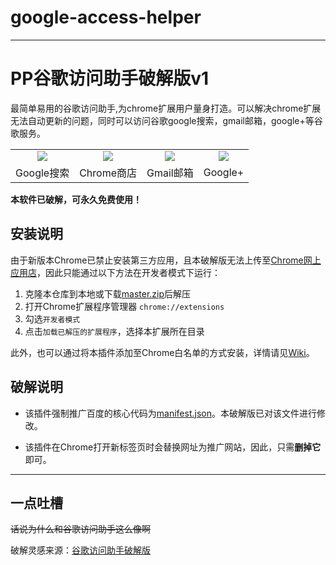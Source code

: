 # google-access-helper
--------
# PP谷歌访问助手破解版v1

最简单易用的谷歌访问助手,为chrome扩展用户量身打造。可以解决chrome扩展无法自动更新的问题，同时可以访问谷歌google搜索，gmail邮箱，google+等谷歌服务。

<table align="center">
  <tr>
    <td align="center"><img src="https://github.com/haotian-wang/google-access-helper/raw/v2.3.0/img/google.png" /></td>
    <td align="center"><img src="https://github.com/haotian-wang/google-access-helper/raw/v2.3.0/img/chrome.png" /></td>
    <td align="center"><img src="https://github.com/haotian-wang/google-access-helper/raw/v2.3.0/img/gmail.png" /></td>
    <td align="center"><img src="https://github.com/haotian-wang/google-access-helper/raw/v2.3.0/img/googleplus.png" /></td>
  </tr>
  <tr>
    <td align="center">Google搜索</td>
    <td align="center">Chrome商店</td>
    <td align="center">Gmail邮箱</td>
    <td align="center">Google+</td>
  </tr>
</table>

**本软件已破解，可永久免费使用！**

## 安装说明

由于新版本Chrome已禁止安装第三方应用，且本破解版无法上传至[Chrome网上应用店](https://chrome.google.com/webstore)，因此只能通过以下方法在开发者模式下运行：

1. 克隆本仓库到本地或下载[master.zip](https://github.com/haotian-wang/google-access-helper/archive/master.zip)后解压
2. 打开Chrome扩展程序管理器 `chrome://extensions`
3. 勾选`开发者模式`
4. 点击`加载已解压的扩展程序`，选择本扩展所在目录

此外，也可以通过将本插件添加至Chrome白名单的方式安装，详情请见[Wiki](https://github.com/haotian-wang/google-access-helper/wiki/Installation-Guide#%E5%B0%86%E6%8F%92%E4%BB%B6%E5%8A%A0%E5%85%A5chrome%E7%99%BD%E5%90%8D%E5%8D%95)。

## 破解说明

- 该插件强制推广百度的核心代码为[manifest.json](manifest.json)。本破解版已对该文件进行修改。

- 该插件在Chrome打开新标签页时会替换网址为推广网站，因此，只需**删掉它**即可。

--------
## 一点吐槽

~~话说为什么和谷歌访问助手这么像啊~~

破解灵感来源：[谷歌访问助手破解版](https://github.com/haotian-wang/google-access-helper)
